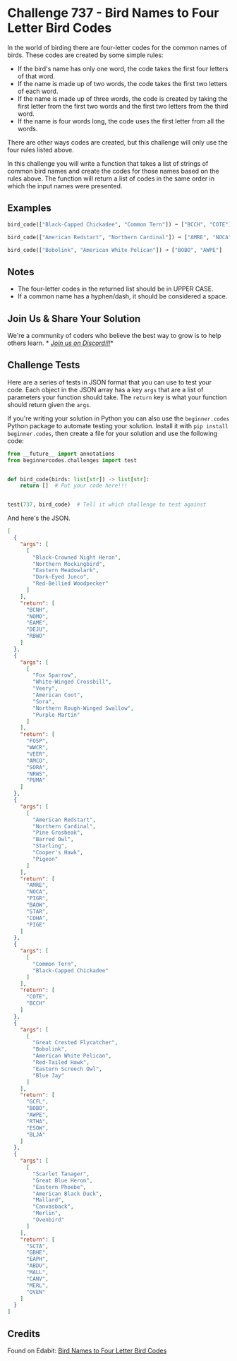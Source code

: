 # Challenge 737 - Bird Names to Four Letter Bird Codes

In the world of birding there are four-letter codes for the common names of birds. These codes are created by some
simple rules:

- If the bird's name has only one word, the code takes the first four letters of that word.
- If the name is made up of two words, the code takes the first two letters of each word.
- If the name is made up of three words, the code is created by taking the first letter from the first two words and the
  first two letters from the third word.
- If the name is four words long, the code uses the first letter from all the words.

There are other ways codes are created, but this challenge will only use the four rules listed above.

In this challenge you will write a function that takes a list of strings of common bird names and create the codes for
those names based on the rules above. The function will return a list of codes in the same order in which the input
names were presented.

## Examples

```python
bird_code(["Black-Capped Chickadee", "Common Tern"]) ➞ ["BCCH", "COTE"]

bird_code(["American Redstart", "Northern Cardinal"]) ➞ ["AMRE", "NOCA"]

bird_code(["Bobolink", "American White Pelican"]) ➞ ["BOBO", "AWPE"]
```

## Notes

- The four-letter codes in the returned list should be in UPPER CASE.
- If a common name has a hyphen/dash, it should be considered a space.

## Join Us & Share Your Solution

We're a community of coders who believe the best way to grow is to help others learn. *
*[Join us on Discord!!!](https://discord.gg/sfHykntuGy)**

## Challenge Tests

Here are a series of tests in JSON format that you can use to test your code. Each object in the JSON array has a
key `args` that are a list of parameters your function should take. The `return` key is what your function should return
given the `args`.

If you're writing your solution in Python you can also use the `beginner.codes` Python package to automate testing your
solution. Install it with `pip install beginner.codes`, then create a file for your solution and use the following code:

```python
from __future__ import annotations
from beginnercodes.challenges import test


def bird_code(birds: list[str]) -> list[str]:
    return []  # Put your code here!!!


test(737, bird_code)  # Tell it which challenge to test against
```

And here's the JSON.

```json
[
  {
    "args": [
      [
        "Black-Crowned Night Heron",
        "Northern Mockingbird",
        "Eastern Meadowlark",
        "Dark-Eyed Junco",
        "Red-Bellied Woodpecker"
      ]
    ],
    "return": [
      "BCNH",
      "NOMO",
      "EAME",
      "DEJU",
      "RBWO"
    ]
  },
  {
    "args": [
      [
        "Fox Sparrow",
        "White-Winged Crossbill",
        "Veery",
        "American Coot",
        "Sora",
        "Northern Rough-Winged Swallow",
        "Purple Martin"
      ]
    ],
    "return": [
      "FOSP",
      "WWCR",
      "VEER",
      "AMCO",
      "SORA",
      "NRWS",
      "PUMA"
    ]
  },
  {
    "args": [
      [
        "American Redstart",
        "Northern Cardinal",
        "Pine Grosbeak",
        "Barred Owl",
        "Starling",
        "Cooper's Hawk",
        "Pigeon"
      ]
    ],
    "return": [
      "AMRE",
      "NOCA",
      "PIGR",
      "BAOW",
      "STAR",
      "COHA",
      "PIGE"
    ]
  },
  {
    "args": [
      [
        "Common Tern",
        "Black-Capped Chickadee"
      ]
    ],
    "return": [
      "COTE",
      "BCCH"
    ]
  },
  {
    "args": [
      [
        "Great Crested Flycatcher",
        "Bobolink",
        "American White Pelican",
        "Red-Tailed Hawk",
        "Eastern Screech Owl",
        "Blue Jay"
      ]
    ],
    "return": [
      "GCFL",
      "BOBO",
      "AWPE",
      "RTHA",
      "ESOW",
      "BLJA"
    ]
  },
  {
    "args": [
      [
        "Scarlet Tanager",
        "Great Blue Heron",
        "Eastern Phoebe",
        "American Black Duck",
        "Mallard",
        "Canvasback",
        "Merlin",
        "Ovenbird"
      ]
    ],
    "return": [
      "SCTA",
      "GBHE",
      "EAPH",
      "ABDU",
      "MALL",
      "CANV",
      "MERL",
      "OVEN"
    ]
  }
]
```

## Credits

Found on Edabit: [Bird Names to Four Letter Bird Codes](https://edabit.com/challenge/hpJsoWBBHWKZ9NcAi)
